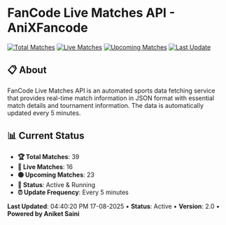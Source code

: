 # FanCode Live Matches API - AniXFancode

[![Total Matches](https://img.shields.io/badge/Total%20Matches-39-blue)](https://github.com/AniketSainiOp/AniXFancode)
[![Live Matches](https://img.shields.io/badge/Live%20Matches-16-red)](https://github.com/AniketSainiOp/AniXFancode)
[![Upcoming Matches](https://img.shields.io/badge/Upcoming%20Matches-23-green)](https://github.com/AniketSainiOp/AniXFancode)
[![Last Update](https://img.shields.io/badge/Last%20Update-04%3A40%3A20%20PM%2017-08-2025-orange)](https://github.com/AniketSainiOp/AniXFancode)

## 📋 About

FanCode Live Matches API is an automated sports data fetching service that provides real-time match information in JSON format with essential match details and tournament information. The data is automatically updated every 5 minutes.

## 📊 Current Status

- **🏆 Total Matches**: 39
- **🔴 Live Matches**: 16
- **🟢 Upcoming Matches**: 23
- **📡 Status**: Active & Running
- **⏰ Update Frequency**: Every 5 minutes

**Last Updated**: 04:40:20 PM 17-08-2025 • **Status**: Active • **Version**: 2.0 • **Powered by Aniket Saini**
